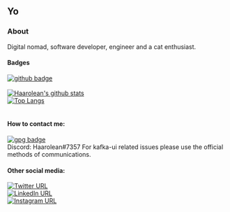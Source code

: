 ## Yo

### About
Digital nomad, software developer, engineer and a cat enthusiast.

#### Badges<br/>
[![github badge](https://img.shields.io/github/followers/haarolean?label=Follow&style=social)](https://github.com/haarolean)
<br/>
<br/>
[![Haarolean's github stats](https://github-readme-stats.vercel.app/api?username=haarolean&count_private=true&show_icons=true)](https://github.com/haarolean/github-readme-stats)
<br/>
[![Top Langs](https://github-readme-stats.vercel.app/api/top-langs/?username=haarolean&hide=css,sourcepawn&layout=compact)](https://github.com/haarolean/github-readme-stats)
<br/>
<br/>
#### How to contact me:<br/>
[![gpg badge](https://img.shields.io/keybase/pgp/haarolean)](https://github.com/haarolean.gpg)<br/>
Discord: Haarolean#7357
For kafka-ui related issues please use the official methods of communications.

#### Other social media:<br/>
[![Twitter URL](https://img.shields.io/twitter/url?style=social&url=http%3A%2F%2Ftwitter.com%2Fhaarolean)](https://twitter.com/haarolean)<br/>
[![LinkedIn URL](https://img.shields.io/badge/LinkedIn-blue?style=flat&logo=linkedin&labelColor=blue)](https://www.linkedin.com/in/haarolean/)<br/>
[![Instagram URL](https://img.shields.io/badge/Instagram-purple?style=flat&logo=instagram&labelColor=white)](https://www.instagram.com/haarolean/)<br/>

<!--
Here are some ideas to get you started:

- 🔭 I’m currently working on ...
- 🌱 I’m currently learning ...
- 👯 I’m looking to collaborate on ...
- 🤔 I’m looking for help with ...
- 💬 Ask me about ...
- 📫 How to reach me: ...
- 😄 Pronouns: ...
- ⚡ Fun fact: ...
-->

